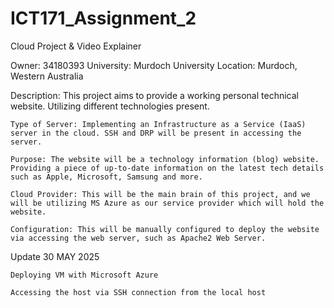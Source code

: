 # ICT171_Assignment_2
Cloud Project &amp; Video Explainer

Owner: 34180393
University: Murdoch University
Location: Murdoch, Western Australia

Description: This project aims to provide a working personal technical website. Utilizing different technologies present.
    
    Type of Server: Implementing an Infrastructure as a Service (IaaS) server in the cloud. SSH and DRP will be present in accessing the server.
    
    Purpose: The website will be a technology information (blog) website. Providing a piece of up-to-date information on the latest tech details such as Apple, Microsoft, Samsung and more.
    
    Cloud Provider: This will be the main brain of this project, and we will be utilizing MS Azure as our service provider which will hold the website.

    Configuration: This will be manually configured to deploy the website via accessing the web server, such as Apache2 Web Server.


Update 30 MAY 2025

    Deploying VM with Microsoft Azure

    Accessing the host via SSH connection from the local host




